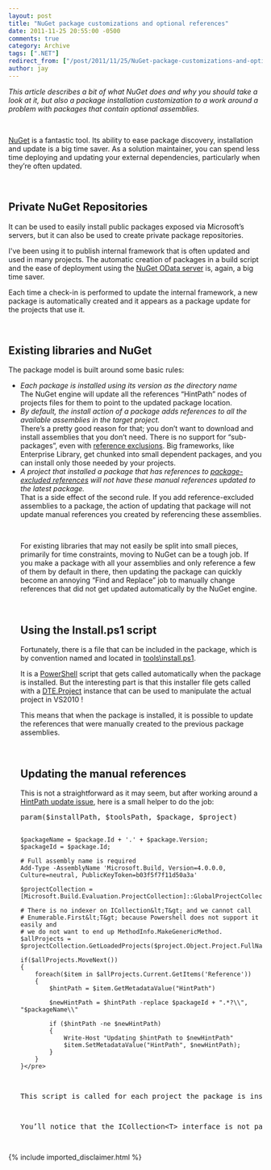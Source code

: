 ```yaml
---
layout: post
title: "NuGet package customizations and optional references"
date: 2011-11-25 20:55:00 -0500
comments: true
category: Archive
tags: [".NET"]
redirect_from: ["/post/2011/11/25/NuGet-package-customizations-and-optional-references.aspx", "/post/2011/11/25/nuget-package-customizations-and-optional-references.aspx"]
author: jay
---
```

<!-- more -->
<p><em>This article describes a bit of what NuGet does and why you should take a look at it, but also a package installation customization to a work around a problem with packages that contain optional assemblies.</em></p>
<p>&nbsp;</p>
<p><a href="http://nuget.org/" target="_blank">NuGet</a> is a fantastic tool. Its ability to ease package discovery, installation and update is a big time saver. As a solution maintainer, you can spend less time deploying and updating your external dependencies, particularly when they&rsquo;re often updated.</p>
<p>&nbsp;</p>
<h2>Private NuGet Repositories</h2>
<p>It can be used to easily install public packages exposed via Microsoft&rsquo;s servers, but it can also be used to create private package repositories.</p>
<p>I've been using it to publish internal framework that is often updated and used in many projects. The automatic creation of packages in a build script and the ease of deployment using the <a href="http://docs.nuget.org/docs/creating-packages/hosting-your-own-nuget-feeds" target="_blank">NuGet OData server</a> is, again, a big time saver.</p>
<p>Each time a check-in is performed to update the internal framework, a new package is automatically created and it appears as a package update for the projects that use it.</p>
<p>&nbsp;</p>
<h2>Existing libraries and NuGet</h2>
<p>The package model is built around some basic rules:</p>
<ul>
<li><em>Each package is installed using its version as the directory name <br /></em>The NuGet engine will update all the references &ldquo;HintPath&rdquo; nodes of projects files for them to point to the updated package location.</li>
<li><em>By default, the install action of a package adds references to all the available assemblies in the target project. <br /></em>There&rsquo;s a pretty good reason for that; you don&rsquo;t want to download and install assemblies that you don&rsquo;t need. There is no support for &ldquo;sub-packages&rdquo;, even with <a href="http://docs.nuget.org/docs/reference/nuspec-reference#Specifying_Explicit_Assembly_References" target="_blank">reference exclusions</a>. Big frameworks, like Enterprise Library, get chunked into small dependent packages, and you can install only those needed by your projects.</li>
<li><em>A project that installed a package that has references to </em><a href="http://docs.nuget.org/docs/reference/nuspec-reference#Specifying_Explicit_Assembly_References" target="_blank"><em>package-excluded references</em></a><em> will not have these manual references updated to the latest package. <br /></em>That is a side effect of the second rule. If you add reference-excluded assemblies to a package, the action of updating that package will not update manual references you created by referencing these assemblies.
<p>&nbsp;</p>
<p>For existing libraries that may not easily be split into small pieces, primarily for time constraints, moving to NuGet can be a tough job. If you make a package with all your assemblies and only reference a few of them by default in there, then updating the package can quickly become an annoying &ldquo;Find and Replace&rdquo; job to manually change references that did not get updated automatically by the NuGet engine.</p>
<p>&nbsp;</p>
<h2>Using the Install.ps1 script</h2>
<p>Fortunately, there is a file that can be included in the package, which is by convention named and located in <a href="http://docs.nuget.org/docs/creating-packages/creating-and-publishing-a-package#Automatically_Running_PowerShell_Scripts_During_Package_Installation_and_Removal" target="_blank">tools\install.ps1</a>.</p>
<p>It is a <a href="http://technet.microsoft.com/en-us/scriptcenter/dd742419" target="_blank">PowerShell</a> script that gets called automatically when the package is installed. But the interesting part is that this installer file gets called with a <a href="http://msdn.microsoft.com/en-us/library/51h9a6ew(v=VS.100).aspx" target="_blank">DTE.Project</a> instance that can be used to manipulate the actual project in VS2010 !</p>
<p>This means that when the package is installed, it is possible to update the references that were manually created to the previous package assemblies.</p>
<p>&nbsp;</p>
<h2>Updating the manual references</h2>
<p>This is not a straightforward as it may seem, but after working around a <a href="http://stackoverflow.com/a/6847955/26346" target="_blank">HintPath update issue</a>, here is a small helper to do the job:</p>
<pre class="brush: ps">param($installPath, $toolsPath, $package, $project)
    
    $packageName = $package.Id + '.' + $package.Version;
    $packageId = $package.Id;

    # Full assembly name is required
    Add-Type -AssemblyName 'Microsoft.Build, Version=4.0.0.0, Culture=neutral, PublicKeyToken=b03f5f7f11d50a3a'

    $projectCollection = [Microsoft.Build.Evaluation.ProjectCollection]::GlobalProjectCollection
    
    # There is no indexer on ICollection&lt;T&gt; and we cannot call
    # Enumerable.First&lt;T&gt; because Powershell does not support it easily and
    # we do not want to end up MethodInfo.MakeGenericMethod.
    $allProjects = $projectCollection.GetLoadedProjects($project.Object.Project.FullName).GetEnumerator(); 

    if($allProjects.MoveNext())
    {
        foreach($item in $allProjects.Current.GetItems('Reference'))
        {
            $hintPath = $item.GetMetadataValue("HintPath")
            
            $newHintPath = $hintPath -replace $packageId + ".*?\\", "$packageName\\"
        
            if ($hintPath -ne $newHintPath)
            {
                Write-Host "Updating $hintPath to $newHintPath"
                $item.SetMetadataValue("HintPath", $newHintPath);
            }
        }
    }</pre>
<p>This script is called for each project the package is installed onto, and scans all the references of the project that match the current package to update them.</p>
<p>You&rsquo;ll notice that the ICollection&lt;T&gt; interface is not particularly PowerShell friendly. Too bad the Powershell syntax does not allow the use of generic methods, otherwise that nasty GetEnumerator / MoveNext could have gone away. Still, Powershell is dynamically typed so using IEnumerable.Current is fine.</p>
</li>
</ul>
{% include imported_disclaimer.html %}
